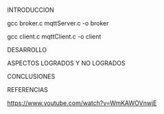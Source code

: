 INTRODUCCION

gcc broker.c mqttServer.c -o broker

gcc client.c mqttClient.c -o client

DESARROLLO



ASPECTOS LOGRADOS Y NO LOGRADOS



CONCLUSIONES



REFERENCIAS

https://www.youtube.com/watch?v=WmKAWOVnwjE